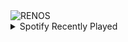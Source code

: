 <div align="justify">
<picture>
    <source media="(prefers-color-scheme: dark)" srcset="https://i.ibb.co/zRms2z3/output-gif.gif">
    <source media="(prefers-color-scheme: light)" srcset="https://i.ibb.co/zRms2z3/output-gif.gif">
    <img alt="RENOS" src="https://i.ibb.co/zRms2z3/output-gif.gif">
</picture>
<details>
<summary>Spotify Recently Played</summary>
<img src="https://spotify-recently-played-readme.vercel.app/api?user=31d6d6zerc5ct6kck32na2ozsqf4&unique=1&width=400" alt="Spotify" />
</details>
</div>

<!-- Image deletion URL: https://ibb.co/HzK7Pjc/21c6188b79d189f48bc3259ed467fdb8 -->